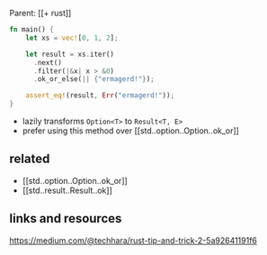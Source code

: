 
Parent: [[+ rust]]

```rust
fn main() {
    let xs = vec![0, 1, 2];

    let result = xs.iter()
      .next()
      .filter(|&x| x > &0)
      .ok_or_else(|| {"ermagerd!"});

    assert_eq!(result, Err("ermagerd!"));
}
```

- lazily transforms `Option<T>` to `Result<T, E>`
- prefer using this method over [[std..option..Option..ok_or]]
## related

- [[std..option..Option..ok_or]]
- [[std..result..Result..ok]]
## links and resources

https://medium.com/@techhara/rust-tip-and-trick-2-5a92641191f6